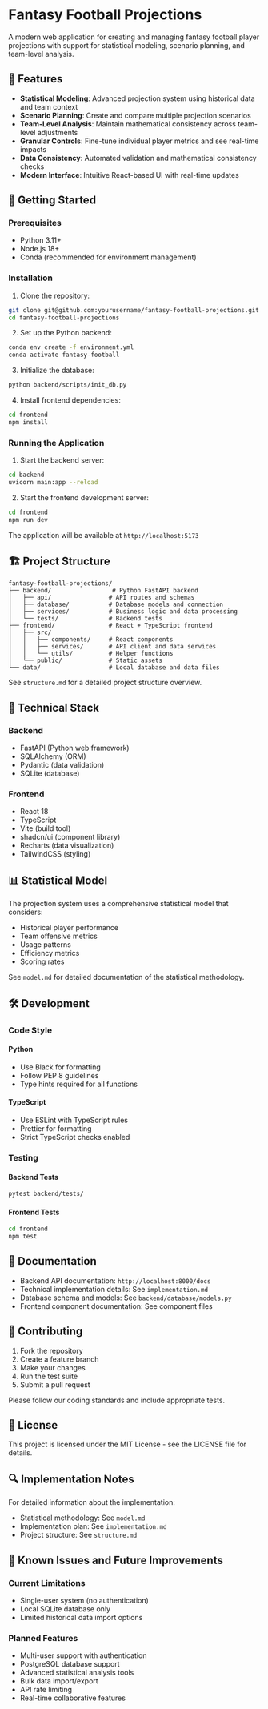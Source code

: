 # Fantasy Football Projections

A modern web application for creating and managing fantasy football player projections with support for statistical modeling, scenario planning, and team-level analysis.

## 🌟 Features

- **Statistical Modeling**: Advanced projection system using historical data and team context
- **Scenario Planning**: Create and compare multiple projection scenarios
- **Team-Level Analysis**: Maintain mathematical consistency across team-level adjustments
- **Granular Controls**: Fine-tune individual player metrics and see real-time impacts
- **Data Consistency**: Automated validation and mathematical consistency checks
- **Modern Interface**: Intuitive React-based UI with real-time updates

## 🚀 Getting Started

### Prerequisites

- Python 3.11+
- Node.js 18+
- Conda (recommended for environment management)

### Installation

1. Clone the repository:
```bash
git clone git@github.com:yourusername/fantasy-football-projections.git
cd fantasy-football-projections
```

2. Set up the Python backend:
```bash
conda env create -f environment.yml
conda activate fantasy-football
```

3. Initialize the database:
```bash
python backend/scripts/init_db.py
```

4. Install frontend dependencies:
```bash
cd frontend
npm install
```

### Running the Application

1. Start the backend server:
```bash
cd backend
uvicorn main:app --reload
```

2. Start the frontend development server:
```bash
cd frontend
npm run dev
```

The application will be available at `http://localhost:5173`

## 🏗️ Project Structure

```
fantasy-football-projections/
├── backend/                 # Python FastAPI backend
│   ├── api/                # API routes and schemas
│   ├── database/           # Database models and connection
│   ├── services/           # Business logic and data processing
│   └── tests/              # Backend tests
├── frontend/               # React + TypeScript frontend
│   ├── src/
│   │   ├── components/     # React components
│   │   ├── services/       # API client and data services
│   │   └── utils/          # Helper functions
│   └── public/             # Static assets
└── data/                   # Local database and data files
```

See `structure.md` for a detailed project structure overview.

## 🔧 Technical Stack

### Backend
- FastAPI (Python web framework)
- SQLAlchemy (ORM)
- Pydantic (data validation)
- SQLite (database)

### Frontend
- React 18
- TypeScript
- Vite (build tool)
- shadcn/ui (component library)
- Recharts (data visualization)
- TailwindCSS (styling)

## 📊 Statistical Model

The projection system uses a comprehensive statistical model that considers:

- Historical player performance
- Team offensive metrics
- Usage patterns
- Efficiency metrics
- Scoring rates

See `model.md` for detailed documentation of the statistical methodology.

## 🛠️ Development

### Code Style

#### Python
- Use Black for formatting
- Follow PEP 8 guidelines
- Type hints required for all functions

#### TypeScript
- Use ESLint with TypeScript rules
- Prettier for formatting
- Strict TypeScript checks enabled

### Testing

#### Backend Tests
```bash
pytest backend/tests/
```

#### Frontend Tests
```bash
cd frontend
npm test
```

## 📝 Documentation

- Backend API documentation: `http://localhost:8000/docs`
- Technical implementation details: See `implementation.md`
- Database schema and models: See `backend/database/models.py`
- Frontend component documentation: See component files

## 🤝 Contributing

1. Fork the repository
2. Create a feature branch
3. Make your changes
4. Run the test suite
5. Submit a pull request

Please follow our coding standards and include appropriate tests.

## 📜 License

This project is licensed under the MIT License - see the LICENSE file for details.

## 🔍 Implementation Notes

For detailed information about the implementation:
- Statistical methodology: See `model.md`
- Implementation plan: See `implementation.md`
- Project structure: See `structure.md`

## 🐛 Known Issues and Future Improvements

### Current Limitations
- Single-user system (no authentication)
- Local SQLite database only
- Limited historical data import options

### Planned Features
- Multi-user support with authentication
- PostgreSQL database support
- Advanced statistical analysis tools
- Bulk data import/export
- API rate limiting
- Real-time collaborative features
